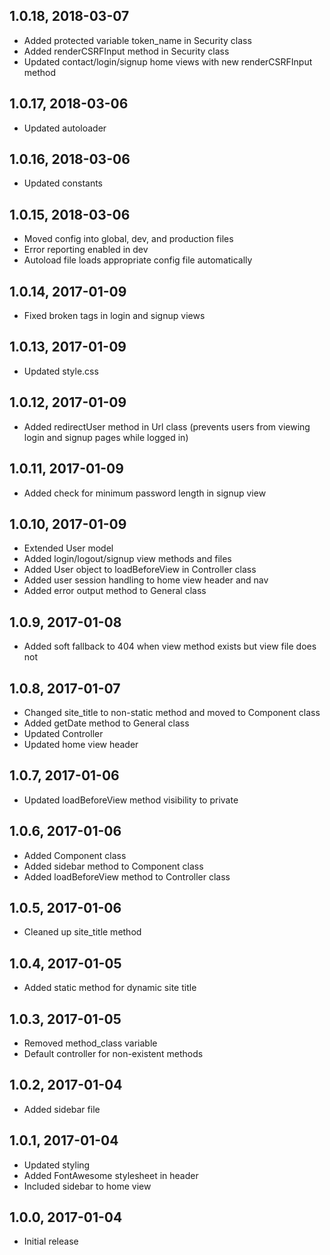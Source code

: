 ## 1.0.18, 2018-03-07
- Added protected variable token_name in Security class
- Added renderCSRFInput method in Security class
- Updated contact/login/signup home views with new renderCSRFInput method

## 1.0.17, 2018-03-06
- Updated autoloader

## 1.0.16, 2018-03-06
- Updated constants

## 1.0.15, 2018-03-06
- Moved config into global, dev, and production files
- Error reporting enabled in dev
- Autoload file loads appropriate config file automatically

## 1.0.14, 2017-01-09
- Fixed broken tags in login and signup views

## 1.0.13, 2017-01-09
- Updated style.css

## 1.0.12, 2017-01-09
- Added redirectUser method in Url class (prevents users from viewing login and signup pages while logged in)

## 1.0.11, 2017-01-09
- Added check for minimum password length in signup view

## 1.0.10, 2017-01-09
- Extended User model
- Added login/logout/signup view methods and files
- Added User object to loadBeforeView in Controller class
- Added user session handling to home view header and nav
- Added error output method to General class

## 1.0.9, 2017-01-08
- Added soft fallback to 404 when view method exists but view file does not

## 1.0.8, 2017-01-07
- Changed site_title to non-static method and moved to Component class
- Added getDate method to General class
- Updated Controller
- Updated home view header

## 1.0.7, 2017-01-06
- Updated loadBeforeView method visibility to private

## 1.0.6, 2017-01-06
- Added Component class
- Added sidebar method to Component class
- Added loadBeforeView method to Controller class

## 1.0.5, 2017-01-06
- Cleaned up site_title method

## 1.0.4, 2017-01-05
- Added static method for dynamic site title

## 1.0.3, 2017-01-05
- Removed method_class variable
- Default controller for non-existent methods

## 1.0.2, 2017-01-04
- Added sidebar file

## 1.0.1, 2017-01-04
- Updated styling
- Added FontAwesome stylesheet in header
- Included sidebar to home view

## 1.0.0, 2017-01-04
- Initial release